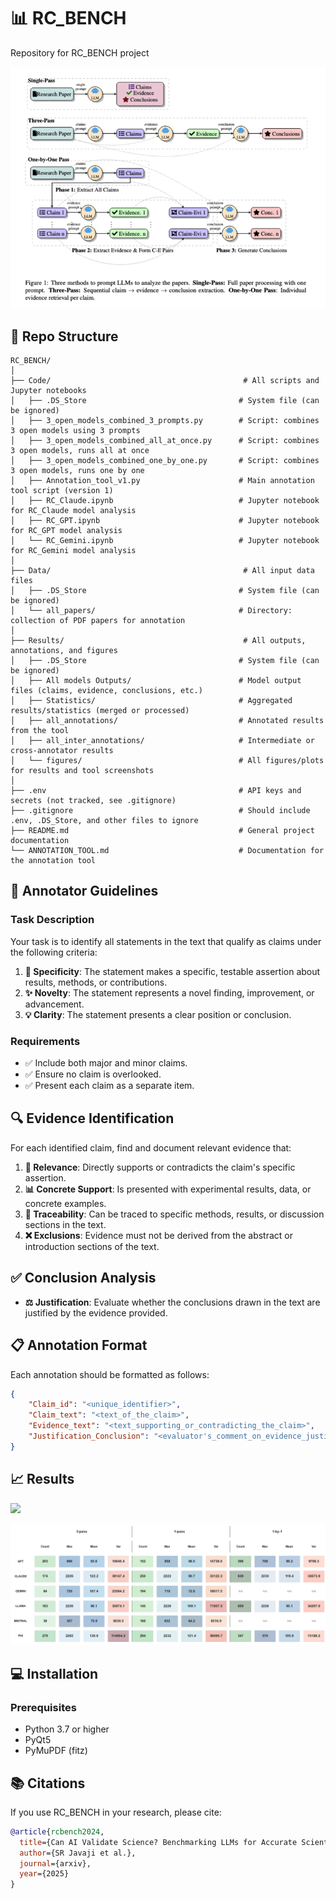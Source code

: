 
# 📊 RC_BENCH
Repository for RC_BENCH project

![](Results/figures/architecture.png)

## 📁 Repo Structure

```text
RC_BENCH/
│
├── Code/                                           # All scripts and Jupyter notebooks
│   ├── .DS_Store                                  # System file (can be ignored)
│   ├── 3_open_models_combined_3_prompts.py        # Script: combines 3 open models using 3 prompts
│   ├── 3_open_models_combined_all_at_once.py      # Script: combines 3 open models, runs all at once
│   ├── 3_open_models_combined_one_by_one.py       # Script: combines 3 open models, runs one by one
│   ├── Annotation_tool_v1.py                      # Main annotation tool script (version 1)
│   ├── RC_Claude.ipynb                            # Jupyter notebook for RC_Claude model analysis
│   ├── RC_GPT.ipynb                               # Jupyter notebook for RC_GPT model analysis
│   └── RC_Gemini.ipynb                            # Jupyter notebook for RC_Gemini model analysis
│
├── Data/                                           # All input data files
│   ├── .DS_Store                                  # System file (can be ignored)
│   └── all_papers/                                # Directory: collection of PDF papers for annotation
│
├── Results/                                        # All outputs, annotations, and figures
│   ├── .DS_Store                                  # System file (can be ignored)
│   ├── All models Outputs/                        # Model output files (claims, evidence, conclusions, etc.)
│   ├── Statistics/                                # Aggregated results/statistics (merged or processed)
│   ├── all_annotations/                           # Annotated results from the tool
│   ├── all_inter_annotations/                     # Intermediate or cross-annotator results
│   └── figures/                                   # All figures/plots for results and tool screenshots
│
├── .env                                           # API keys and secrets (not tracked, see .gitignore)
├── .gitignore                                     # Should include .env, .DS_Store, and other files to ignore
├── README.md                                      # General project documentation
└── ANNOTATION_TOOL.md                             # Documentation for the annotation tool
```
## 📝 Annotator Guidelines

### Task Description

Your task is to identify all statements in the text that qualify as claims under the following criteria:

1. **🎯 Specificity**: The statement makes a specific, testable assertion about results, methods, or contributions.
2. **✨ Novelty**: The statement represents a novel finding, improvement, or advancement.
3. **💡 Clarity**: The statement presents a clear position or conclusion.

### Requirements

- ✅ Include both major and minor claims.
- ✅ Ensure no claim is overlooked.
- ✅ Present each claim as a separate item.

## 🔍 Evidence Identification

For each identified claim, find and document relevant evidence that:

1. **🔗 Relevance**: Directly supports or contradicts the claim's specific assertion.
2. **📊 Concrete Support**: Is presented with experimental results, data, or concrete examples.
3. **📍 Traceability**: Can be traced to specific methods, results, or discussion sections in the text.
4. **❌ Exclusions**: Evidence must not be derived from the abstract or introduction sections of the text.

## ✅ Conclusion Analysis

- **⚖️ Justification**: Evaluate whether the conclusions drawn in the text are justified by the evidence provided.

## 📋 Annotation Format

Each annotation should be formatted as follows:

```json
{
    "Claim_id": "<unique_identifier>",
    "Claim_text": "<text_of_the_claim>",
    "Evidence_text": "<text_supporting_or_contradicting_the_claim>",
    "Justification_Conclusion": "<evaluator's_comment_on_evidence_justification>"
}
```


## 📈 Results
![](Results/figures/precision_recall_scatter_improved.png)

![](Results/figures/Sentence_dist_analysis.png)


## 💻 Installation

### Prerequisites
- Python 3.7 or higher
- PyQt5
- PyMuPDF (fitz)

## 📚 Citations

If you use RC_BENCH in your research, please cite:

```bibtex
@article{rcbench2024,
  title={Can AI Validate Science? Benchmarking LLMs for Accurate Scientific Claim -> Evidence Reasoning},
  author={SR Javaji et al.},
  journal={arxiv},
  year={2025}
}
```

